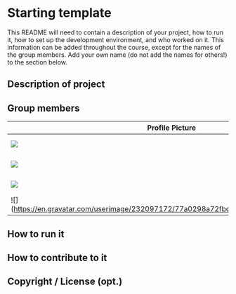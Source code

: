 # Starting template

This README will need to contain a description of your project, how to run it, how to set up the development environment, and who worked on it.
This information can be added throughout the course, except for the names of the group members.
Add your own name (do not add the names for others!) to the section below.

## Description of project

## Group members

| Profile Picture | Name | Email |
|---|---|---|
| ![](https://eu.ui-avatars.com/api/?name=OOPP&length=4&size=50&color=DDD&background=777&font-size=0.325) | Your Name Here | Y.NameHere@student.tudelft.nl |
| ![](https://secure.gravatar.com/avatar/72174c80be62867d6d1d53f862395668?s=50&d=identicon) | Aleksandra Savova | A.Savova@student.tudelft.nl |
| ![](https://secure.gravatar.com/avatar/30a36653a184a68ea685e2b38add7270?s=50&d=identicon) | Liviu Moanta | I.L.Moanta-1@student.tudelft.nl |
| ![] (https://en.gravatar.com/userimage/232097172/77a0298a72fbd15858329a2cb48763c9.png)| Marina Mădăraș | m.madara@student.tudelft.nl 
<!-- Instructions (remove once assignment has been completed -->
<!-- - Add (only!) your own name to the table above (use Markdown formatting) -->
<!-- - Mention your *student* email address -->
<!-- - Preferably add a recognizable photo, otherwise add your GitLab photo -->
<!-- - (please make sure the photos have the same size) --> 

## How to run it

## How to contribute to it

## Copyright / License (opt.)
